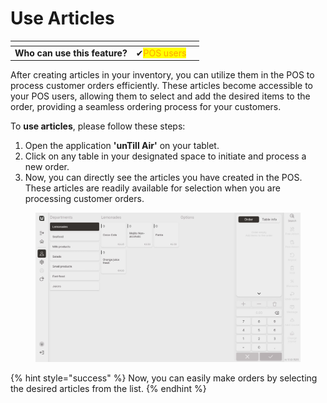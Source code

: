 # Use Articles

<table data-card-size="large" data-view="cards"><thead><tr><th></th><th></th><th></th></tr></thead><tbody><tr><td><strong>Who can use this feature?</strong></td><td><span data-gb-custom-inline data-tag="emoji" data-code="2714">✔</span><mark style="color:orange;">POS users</mark></td><td></td></tr></tbody></table>

After creating articles in your inventory, you can utilize them in the POS to process customer orders efficiently. These articles become accessible to your POS users, allowing them to select and add the desired items to the order, providing a seamless ordering process for your customers.

To **use articles**, please follow these steps:

1. Open the application **'unTill Air'** on your tablet.
2. Click on any table in your designated space to initiate and process a new order.
3. Now, you can directly see the articles you have created in the POS. These articles are readily available for selection when you are processing customer orders.

<figure><img src="../../../.gitbook/assets/articles-pos.jpg" alt=""><figcaption></figcaption></figure>

{% hint style="success" %}
Now, you can easily make orders by selecting the desired articles from the list.
{% endhint %}
